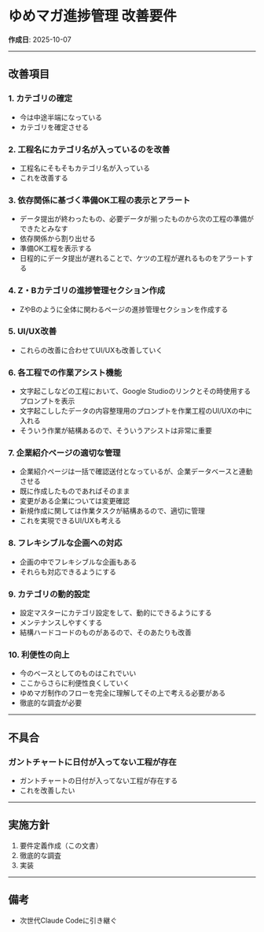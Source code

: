 # ゆめマガ進捗管理 改善要件

**作成日**: 2025-10-07

---

## 改善項目

### 1. カテゴリの確定
- 今は中途半端になっている
- カテゴリを確定させる

### 2. 工程名にカテゴリ名が入っているのを改善
- 工程名にそもそもカテゴリ名が入っている
- これを改善する

### 3. 依存関係に基づく準備OK工程の表示とアラート
- データ提出が終わったもの、必要データが揃ったものから次の工程の準備ができたとみなす
- 依存関係から割り出せる
- 準備OK工程を表示する
- 日程的にデータ提出が遅れることで、ケツの工程が遅れるものをアラートする

### 4. Z・Bカテゴリの進捗管理セクション作成
- ZやBのように全体に関わるページの進捗管理セクションを作成する

### 5. UI/UX改善
- これらの改善に合わせてUI/UXも改善していく

### 6. 各工程での作業アシスト機能
- 文字起こしなどの工程において、Google Studioのリンクとその時使用するプロンプトを表示
- 文字起こししたデータの内容整理用のプロンプトを作業工程のUI/UXの中に入れる
- そういう作業が結構あるので、そういうアシストは非常に重要

### 7. 企業紹介ページの適切な管理
- 企業紹介ページは一括で確認送付となっているが、企業データベースと連動させる
- 既に作成したものであればそのまま
- 変更がある企業については変更確認
- 新規作成に関しては作業タスクが結構あるので、適切に管理
- これを実現できるUI/UXも考える

### 8. フレキシブルな企画への対応
- 企画の中でフレキシブルな企画もある
- それらも対応できるようにする

### 9. カテゴリの動的設定
- 設定マスターにカテゴリ設定をして、動的にできるようにする
- メンテナンスしやすくする
- 結構ハードコードのものがあるので、そのあたりも改善

### 10. 利便性の向上
- 今のベースとしてのものはこれでいい
- ここからさらに利便性良くしていく
- ゆめマガ制作のフローを完全に理解してその上で考える必要がある
- 徹底的な調査が必要

---

## 不具合

### ガントチャートに日付が入ってない工程が存在
- ガントチャートの日付が入ってない工程が存在する
- これを改善したい

---

## 実施方針

1. 要件定義作成（この文書）
2. 徹底的な調査
3. 実装

---

## 備考

- 次世代Claude Codeに引き継ぐ
